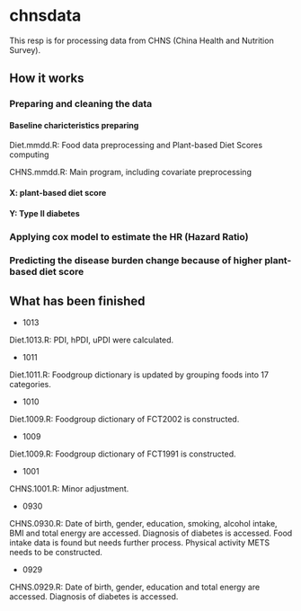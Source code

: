 # chnsdata

This resp is for processing data from CHNS (China Health and Nutrition Survey). 

## How it works

### Preparing and cleaning the data

#### Baseline charicteristics preparing

Diet.mmdd.R: Food data preprocessing and Plant-based Diet Scores computing

CHNS.mmdd.R: Main program, including covariate preprocessing

#### X: plant-based diet score

#### Y: Type II diabetes

### Applying cox model to estimate the HR (Hazard Ratio)

### Predicting the disease burden change because of higher plant-based diet score

## What has been finished
- 1013

Diet.1013.R: PDI, hPDI, uPDI were calculated.

- 1011

Diet.1011.R: Foodgroup dictionary is updated by grouping foods into 17 categories. 


- 1010

Diet.1009.R: Foodgroup dictionary of FCT2002 is constructed.


- 1009

Diet.1009.R: Foodgroup dictionary of FCT1991 is constructed.

- 1001

CHNS.1001.R: Minor adjustment.

- 0930

CHNS.0930.R: Date of birth, gender, education, smoking, alcohol intake, BMI and total energy are accessed. Diagnosis of diabetes is accessed. Food intake data is found but needs further process. Physical activity METS needs to be constructed.


- 0929

CHNS.0929.R: Date of birth, gender, education and total energy are accessed. Diagnosis of diabetes is accessed.
